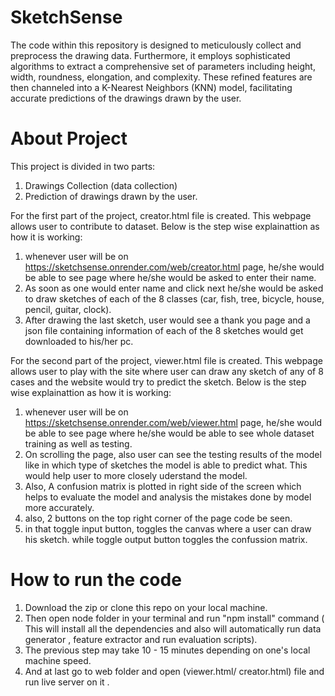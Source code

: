 # SketchSense

The code within this repository is designed to meticulously collect and preprocess the drawing data. Furthermore, it employs sophisticated algorithms to extract a comprehensive set of parameters including height, width, roundness, elongation, and complexity. These refined features are then channeled into a K-Nearest Neighbors (KNN) model, facilitating accurate predictions of the drawings drawn by the user.

# About Project

This project is divided in two parts:
  1. Drawings Collection (data collection)
  2. Prediction of drawings drawn by the user.

For the first part of the project, creator.html file is created. This webpage allows user to contribute to dataset. Below is the step wise explainattion as how it is working:
  1. whenever user will be on https://sketchsense.onrender.com/web/creator.html page, he/she would be able to see page where he/she would be asked to enter their name.
  2. As soon as one would enter name and click next he/she would be asked to draw sketches of each of the 8 classes (car, fish, tree, bicycle, house, pencil, guitar, clock).
  3. After drawing the last sketch, user would see a thank you page and a json file containing information of each of the 8 sketches would get downloaded to his/her pc. 

For the second part of the project, viewer.html file is created. This webpage allows user to play with the site where user can draw any sketch of any of 8 cases and the website would try to predict the sketch. Below is the step wise explainattion as how it is working:
  1. whenever user will be on https://sketchsense.onrender.com/web/viewer.html page, he/she would be able to see page where he/she would be able to see whole dataset training as well as testing.
  2. On scrolling the page, also user can see the testing results of the model like in which type of sketches the model is able to predict what. This would help user to more closely uderstand the model.
  3. Also, A confusion matrix is plotted in right side of the screen which helps to evaluate the model and analysis the mistakes done by model more accurately.
  4. also, 2 buttons on the top right corner of the page code be seen.
  5. in that toggle input button, toggles the canvas where a user can draw his sketch. while toggle output button toggles the confussion matrix.

# How to run the code

1. Download the zip or clone this repo on your local machine.
2. Then open node folder in your terminal and run "npm install" command ( This will install all the dependencies and also will automatically run data generator , feature extractor and run evaluation scripts).
3. The previous step may take 10 - 15 minutes depending on one's local machine speed.
4. And at last go to web folder and open (viewer.html/ creator.html) file and run live server on it .
